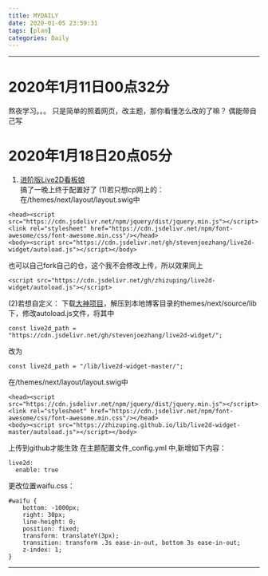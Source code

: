 ```yaml
---
title: MYDAILY
date: 2020-01-05 23:59:31
tags: [plan]
categories: Daily
---
```

---
# 2020年1月11日00点32分
熬夜学习。。。
只是简单的照着网页，改主题，那你看懂怎么改的了嘛？
偶能带自己写
# 2020年1月18日20点05分
1. [进阶版Live2D看板娘](https://blog.csdn.net/qq_39610915/article/details/90679768)  
搞了一晚上终于配置好了
(1)若只想cp网上的：
在/themes/next/layout/layout.swig中
```
<head><script src="https://cdn.jsdelivr.net/npm/jquery/dist/jquery.min.js"></script>
<link rel="stylesheet" href="https://cdn.jsdelivr.net/npm/font-awesome/css/font-awesome.min.css"/></head>
<body><script src="https://cdn.jsdelivr.net/gh/stevenjoezhang/live2d-widget/autoload.js"></script></body>
```
也可以自己fork自己的仓，这个我不会修改上传，所以效果同上
```
<script src="https://cdn.jsdelivr.net/gh/zhizuping/live2d-widget/autoload.js"></script>
```
(2)若想自定义：
下载[大神项目](https://github.com/stevenjoezhang/live2d-widget)，解压到本地博客目录的themes/next/source/lib下，修改autoload.js文件，将其中
```
const live2d_path = "https://cdn.jsdelivr.net/gh/stevenjoezhang/live2d-widget/";
```
改为
```
const live2d_path = "/lib/live2d-widget-master/";
```
在/themes/next/layout/layout.swig中
```
<head><script src="https://cdn.jsdelivr.net/npm/jquery/dist/jquery.min.js"></script>
<link rel="stylesheet" href="https://cdn.jsdelivr.net/npm/font-awesome/css/font-awesome.min.css"/></head>
<body><script src="https://zhizuping.github.io/lib/live2d-widget-master/autoload.js"></script></body>
```
上传到github才能生效
在主题配置文件_config.yml 中,新增如下内容：
```
live2d:
  enable: true
  ```
更改位置waifu.css：
```
#waifu {
	bottom: -1000px;
	right: 30px;
	line-height: 0;
	position: fixed;
	transform: translateY(3px);
	transition: transform .3s ease-in-out, bottom 3s ease-in-out;
	z-index: 1;
}
```
---
